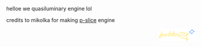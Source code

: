 helloe we quasiluminary engine lol

credits to mikolka for making [p-slice](https://github.com/Psych-Slice/P-Slice) engine

<p align="right">
  <img src="https://raw.githubusercontent.com/bobbydeluxe/bobbydeluxe/refs/heads/main/logo.png" width = 100>
</p>